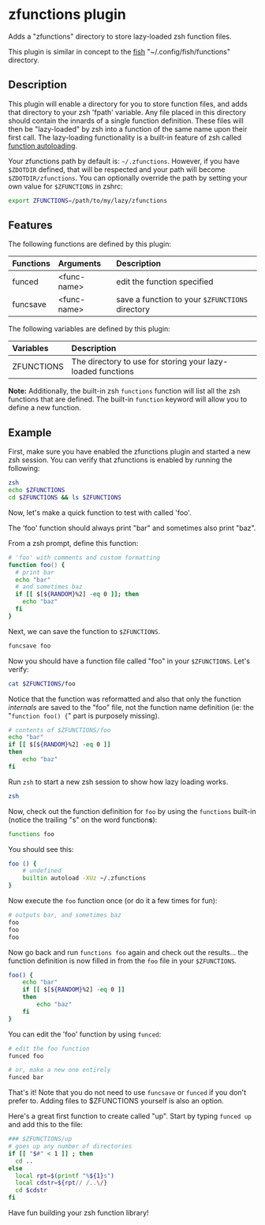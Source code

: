 # zfunctions plugin

Adds a "zfunctions" directory to store lazy-loaded zsh function files.

This plugin is similar in concept to the [fish] "~/.config/fish/functions"
directory.

## Description

This plugin will enable a directory for you to store function files, and
adds that directory to your zsh 'fpath' variable. Any file placed in this
directory should contain the innards of a single function definition. These
files will then be "lazy-loaded" by zsh into a function of the same name upon
their first call. The lazy-loading functionality is a built-in feature of zsh
called [function autoloading][zsh-autoload].

Your zfunctions path by default is: `~/.zfunctions`. However, if you have
`$ZDOTDIR` defined, that will be respected and your path will become
`$ZDOTDIR/zfunctions`. You can optionally override the path by setting your own
value for `$ZFUNCTIONS` in zshrc:

```zsh
export ZFUNCTIONS=/path/to/my/lazy/zfunctions
```

## Features

The following functions are defined by this plugin:

| Functions | Arguments     | Description                                     |
|:----------|:--------------|:------------------------------------------------|
| funced    | \<func-name\> | edit the function specified                     |
| funcsave  | \<func-name\> | save a function to your `$ZFUNCTIONS` directory |

The following variables are defined by this plugin:

| Variables  | Description                                                 |
|:-----------|:------------------------------------------------------------|
| ZFUNCTIONS | The directory to use for storing your lazy-loaded functions |

**Note:** Additionally, the built-in zsh `functions` function will list all the
zsh functions that are defined. The built-in `function` keyword will allow you
to define a new function.

## Example

First, make sure you have enabled the zfunctions plugin and started a new zsh
session. You can verify that zfunctions is enabled by running the following:

```zsh
zsh
echo $ZFUNCTIONS
cd $ZFUNCTIONS && ls $ZFUNCTIONS
```

Now, let's make a quick function to test with called 'foo'.

The 'foo' function should always print "bar" and sometimes also print "baz".

From a zsh prompt, define this function:

```zsh
# 'foo' with comments and custom formatting
function foo() {
  # print bar
  echo "bar"
  # and sometimes baz
  if [[ $[${RANDOM}%2] -eq 0 ]]; then
    echo "baz"
  fi
}
```

Next, we can save the function to `$ZFUNCTIONS`.

```zsh
funcsave foo
```

Now you should have a function file called "foo" in your `$ZFUNCTIONS`. Let's
verify:

```zsh
cat $ZFUNCTIONS/foo
```

Notice that the function was reformatted and also that only the function
*internals* are saved to the "foo" file, not the function name definition (ie:
the "`function foo() {`" part is purposely missing).

```zsh
# contents of $ZFUNCTIONS/foo
echo "bar"
if [[ $[${RANDOM}%2] -eq 0 ]]
then
    echo "baz"
fi
```

Run `zsh` to start a new zsh session to show how lazy loading works.

```zsh
zsh
```

Now, check out the function definition for `foo` by using the `functions`
built-in (notice the trailing "s" on the word function**s**):

```zsh
functions foo
```

You should see this:

```zsh
foo () {
    # undefined
    builtin autoload -XUz ~/.zfunctions
}
```

Now execute the `foo` function once (or do it a few times for fun):

```zsh
# outputs bar, and sometimes baz
foo
foo
foo
```

Now go back and run `functions foo` again and check out the results... the
function definition is now filled in from the `foo` file in your `$ZFUNCTIONS`.

```zsh
foo() {
    echo "bar"
    if [[ $[${RANDOM}%2] -eq 0 ]]
    then
        echo "baz"
    fi
}
```

You can edit the 'foo' function by using `funced`:

```zsh
# edit the foo function
funced foo

# or, make a new one entirely
funced bar
```

That's it! Note that you do not need to use `funcsave` or `funced` if you don't
prefer to. Adding files to $ZFUNCTIONS yourself is also an option.

Here's a great first function to create called "up". Start by typing
`funced up` and add this to the file:

```zsh
### $ZFUNCTIONS/up
# goes up any number of directories
if [[ "$#" < 1 ]] ; then
  cd ..
else
  local rpt=$(printf "%${1}s")
  local cdstr=${rpt// /..\/}
  cd $cdstr
fi
```

Have fun building your zsh function library!

[omz]: https://github.com/ohmyzsh/ohmyzsh
[fish]: https://fishshell.com
[zsh-autoload]: http://zsh.sourceforge.net/Doc/Release/Functions.html#Autoloading-Functions
